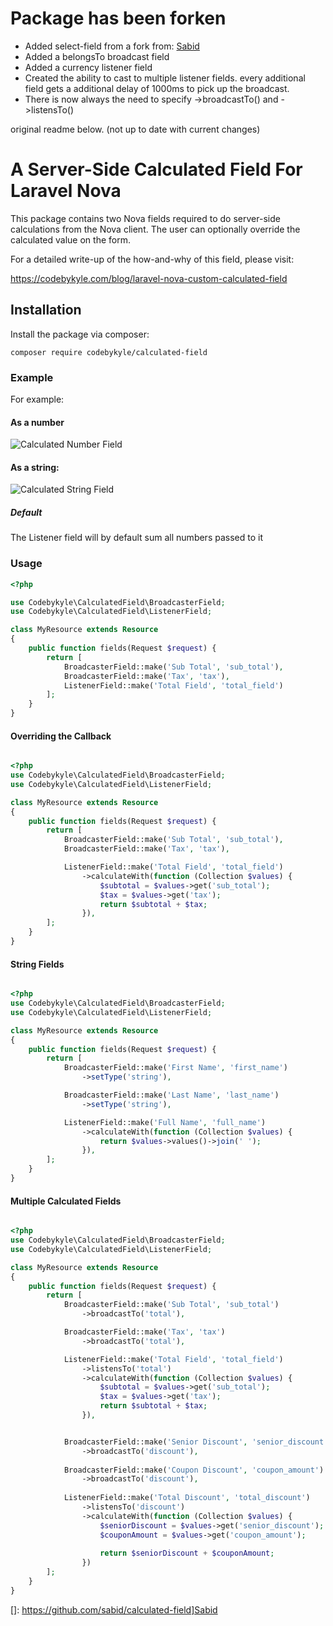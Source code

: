 # **Package has been forken**
- Added select-field from a fork from: [Sabid](https://github.com/sabid/calculated-field)
- Added a belongsTo broadcast field
- Added a currency listener field
- Created the ability to cast to multiple listener fields. every additional field gets a additional delay of 1000ms to pick up the broadcast.
- There is now always the need to specify ->broadcastTo() and ->listensTo()

original readme below. (not up to date with current changes)

# A Server-Side Calculated Field For Laravel Nova

This package contains two Nova fields required to do server-side calculations from the Nova client. 
The user can optionally override the calculated value on the form.

For a detailed write-up of the how-and-why of this field, please visit:

https://codebykyle.com/blog/laravel-nova-custom-calculated-field

## Installation

Install the package via composer:

`composer require codebykyle/calculated-field`


### Example
For example:
#### As a number
![Calculated Number Field](https://cbk-website.s3.amazonaws.com/calculated-field/number_calc_field.gif "Calculated Number Field")

#### As a string:
![Calculated String Field](https://cbk-website.s3.amazonaws.com/calculated-field/string_calc_field.gif "Calculated String Field")

##### Default
The Listener field will by default sum all numbers passed to it

### Usage
```php
<?php

use Codebykyle\CalculatedField\BroadcasterField;
use Codebykyle\CalculatedField\ListenerField;

class MyResource extends Resource
{
    public function fields(Request $request) {
        return [    
            BroadcasterField::make('Sub Total', 'sub_total'),
            BroadcasterField::make('Tax', 'tax'),
            ListenerField::make('Total Field', 'total_field')
        ];
    }
}
```

#### Overriding the Callback

```php

<?php
use Codebykyle\CalculatedField\BroadcasterField;
use Codebykyle\CalculatedField\ListenerField;

class MyResource extends Resource
{
    public function fields(Request $request) {
        return [    
            BroadcasterField::make('Sub Total', 'sub_total'),
            BroadcasterField::make('Tax', 'tax'),

            ListenerField::make('Total Field', 'total_field')
                ->calculateWith(function (Collection $values) {
                    $subtotal = $values->get('sub_total');
                    $tax = $values->get('tax');
                    return $subtotal + $tax;
                }),
        ];
    }
}
```


#### String Fields
```php

<?php
use Codebykyle\CalculatedField\BroadcasterField;
use Codebykyle\CalculatedField\ListenerField;

class MyResource extends Resource
{
    public function fields(Request $request) {
        return [    
            BroadcasterField::make('First Name', 'first_name')
                ->setType('string'),

            BroadcasterField::make('Last Name', 'last_name')
                ->setType('string'),

            ListenerField::make('Full Name', 'full_name')
                ->calculateWith(function (Collection $values) {
                    return $values->values()->join(' ');
                }),
        ];
    }
}
```


#### Multiple Calculated Fields

```php

<?php
use Codebykyle\CalculatedField\BroadcasterField;
use Codebykyle\CalculatedField\ListenerField;

class MyResource extends Resource
{
    public function fields(Request $request) {
        return [    
            BroadcasterField::make('Sub Total', 'sub_total')
                ->broadcastTo('total'),

            BroadcasterField::make('Tax', 'tax')
                ->broadcastTo('total'),

            ListenerField::make('Total Field', 'total_field')
                ->listensTo('total')
                ->calculateWith(function (Collection $values) {
                    $subtotal = $values->get('sub_total');
                    $tax = $values->get('tax');
                    return $subtotal + $tax;
                }),


            BroadcasterField::make('Senior Discount', 'senior_discount')
                ->broadcastTo('discount'),
    
            BroadcasterField::make('Coupon Discount', 'coupon_amount')
                ->broadcastTo('discount'),
    
            ListenerField::make('Total Discount', 'total_discount')
                ->listensTo('discount')
                ->calculateWith(function (Collection $values) {
                    $seniorDiscount = $values->get('senior_discount');
                    $couponAmount = $values->get('coupon_amount');
    
                    return $seniorDiscount + $couponAmount;
                })
        ];
    }
}
```


[]: https://github.com/sabid/calculated-field]Sabid